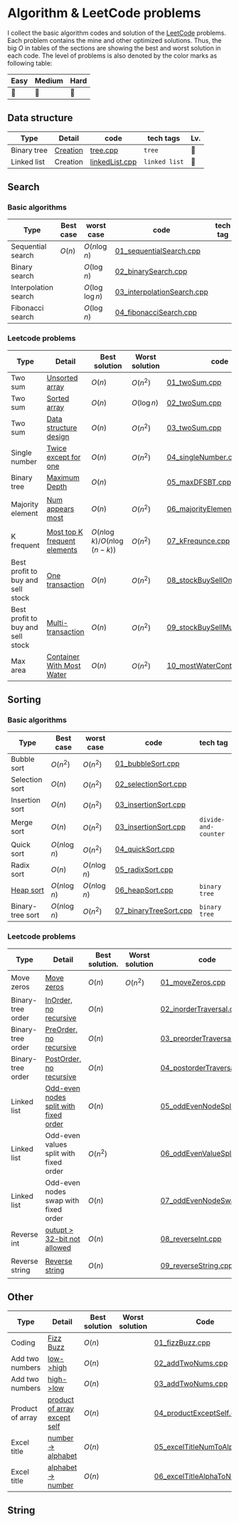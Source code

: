 # Algorithm & LeetCode problems

I collect the basic algorithm codes and solution of the [LeetCode](https://leetcode.com) problems. Each problem contains the mine and other optimized solutions. Thus, the big $O$ in tables of the sections are showing the best and worst solution in each code. The level of problems is also denoted by the color marks as following table: 

| Easy | Medium | Hard |
| --- | --- | --- |
| :large_blue_circle: | :large_orange_diamond: | :red_circle: | 

## Data structure
| Type | Detail | code | tech tags | Lv. |
| --- | --- | --- | --- | --- |
| Binary tree | [Creation](https://www.geeksforgeeks.org/construct-complete-binary-tree-given-array/) | [tree.cpp](dataStructure/tree.cpp) | `tree` | :large_blue_circle: | 
| Linked list | Creation | [linkedList.cpp](dataStructure/linkedList.cpp) | `linked list` | :large_blue_circle: | 


## Search
### Basic algorithms
| Type  | Best case | worst case | code | tech tag |
| --- | --- | --- | --- | --- |
| Sequential search | $O(n)$ | $O(n\log n)$ | [01_sequentialSearch.cpp](search/algorithm/01_sequentialSearch.cpp) |
| Binary search |  | $O(\log n)$ | [02_binarySearch.cpp](search/algorithm/02_binarySearch.cpp) |
| Interpolation search |  | $O(\log\log n)$ | [03_interpolationSearch.cpp](search/algorithm/03_interpolationSearch.cpp) |
| Fibonacci search |  | $O(\log n)$ | [04_fibonacciSearch.cpp](search/algorithm/04_fibonacciSearch.cpp) |



### Leetcode problems
| Type | Detail | Best solution | Worst solution | code | tech tags | Lv. |
| --- | --- | --- | --- | --- | --- | --- |
| Two sum | [Unsorted array](https://leetcode.com/articles/two-sum/)  | $O(n)$ | $O(n^2)$ | [01_twoSum.cpp](search/01_twoSum.cpp) | `array` `Hash map`| :large_blue_circle: |
| Two sum | [Sorted array](https://leetcode.com/problems/two-sum-ii-input-array-is-sorted/description/)  | $O(n)$| $O(\log n)$  | [02_twoSum.cpp](search/02_twoSum.cpp) | `array` `binary search`| :large_blue_circle: | 
| Two sum | [Data structure design](http://www.cnblogs.com/grandyang/p/5184143.html)  | $O(n)$ | $O(n^2)$  | [03_twoSum.cpp](search/03_twoSum.cpp) | `array` `class`| :large_blue_circle: | 
| Single number | [Twice except for one](https://leetcode.com/articles/single-number/)  | $O(n)$ | $O(n^2)$  | [04_singleNumber.cpp](search/04_singleNumber.cpp) | `Hash table` `bit manipulation`| :large_blue_circle: | 
| Binary tree | [Maximum Depth](https://leetcode.com/articles/single-number/)  | $O(n)$ |  | [05_maxDFSBT.cpp](search/05_maxDFSBT.cpp) | `tree` `BFS` `DFS`| :large_blue_circle: |
| Majority element | [Num appears most](https://leetcode.com/articles/majority-element/) | $O(n)$ | $O(n^2)$| [06_majorityElement.cpp](search/06_majorityElement.cpp) | `array` `devide-and-counter` `bit manipulation` | :large_blue_circle: |
| K frequent | [Most top K frequent elements](http://zpjiang.me/2017/11/13/top-k-elementes-system-design/) | $O(n\log k)$/$O(n\log (n-k)$) | $O(n^2)$ | [07_kFrequnce.cpp](search/07_kFrequnce.cpp) | `Hash table` `Heap` `Priority queue` | :large_orange_diamond: |
| Best profit to buy and sell stock | [One transaction](https://leetcode.com/articles/best-time-buy-and-sell-stock/) |  $O(n)$ |  $O(n^2)$ | [08_stockBuySellOneTrans.cpp](search/08_stockBuySellOneTrans.cpp) | `array` | :large_blue_circle: |
| Best profit to buy and sell stock | [Multi-transaction](https://leetcode.com/articles/best-time-buy-and-sell-stock-ii/) |  $O(n)$ |  $O(n^2)$ | [09_stockBuySellMultiTrans.cpp](search/09_stockBuySellMultiTrans.cpp) | `array` `Greedy` | :large_blue_circle: |
| Max area | [Container With Most Water](https://leetcode.com/articles/container-most-water/) |  $O(n)$ |  $O(n^2)$ | [10_mostWaterContain.cpp](search/10_mostWaterContain.cpp) | `array` `two pointers` | :large_orange_diamond:|

## Sorting
### Basic algorithms
| Type  | Best case | worst case | code | tech tag |
| --- | --- | --- | --- | --- |
| Bubble sort | $O(n^2)$ | $O(n^2)$ | [01_bubbleSort.cpp](sorting/algorithm/01_moveZeros.cpp) |
| Selection sort | $O(n)$ | $O(n^2)$ | [02_selectionSort.cpp](sorting/algorithm/02_selectionSort.cpp) |
| Insertion sort | $O(n)$ | $O(n^2)$ | [03_insertionSort.cpp](sorting/algorithm/03_insertionSort.cpp) |
| Merge sort | $O(n)$ | $O(n^2)$ | [03_insertionSort.cpp](sorting/algorithm/03_insertionSort.cpp) | `divide-and-counter` |
| Quick sort | $O(n\log n)$ | $O(n^2)$ | [04_quickSort.cpp](sorting/algorithm/04_quickSort.cpp) |
| Radix sort | $O(n)$ | $O(n\log n)$ | [05_radixSort.cpp](sorting/algorithm/05_radixSort.cpp) |
| [Heap sort](https://www.hackerearth.com/zh/practice/notes/heaps-and-priority-queues/)  | $O(n\log n)$ | $O(n\log n)$ | [06_heapSort.cpp](sorting/algorithm/05_heapSort.cpp) | `binary tree` |
| Binary-tree sort | $O(n\log n)$ | $O(n^2)$ | [07_binaryTreeSort.cpp](sorting/algorithm/07_binaryTreeSort.cpp) | `binary tree` |

### Leetcode problems
| Type | Detail | Best solution. | Worst solution | code | tech tags | Lv. |
| --- | --- | --- | --- | --- | --- | --- |
| Move zeros | [Move zeros](https://leetcode.com/articles/move-zeroes/)  | $O(n)$ | $O(n^2)$  | [01_moveZeros.cpp](sorting/01_moveZeros.cpp) | `array` `two pointer`| :large_blue_circle: |
| Binary-tree order | [InOrder, no recursive](https://leetcode.com/articles/binary-tree-inorder-traversal/)  | $O(n)$ |  | [02_inorderTraversal.cpp](sorting/02_inorderTraversal.cpp) | `stack` `tree`| :large_orange_diamond: |
| Binary-tree order | [PreOrder, no recursive](https://leetcode.com/problems/binary-tree-preorder-traversal)  | $O(n)$ |  | [03_preorderTraversal.cpp](sorting/03_preorderTraversal.cpp) | `stack` `tree`| :large_orange_diamond: |
| Binary-tree order | [PostOrder, no recursive](https://leetcode.com/problems/binary-tree-postorder-traversal)  | $O(n)$ |  | [04_postorderTraversal.cpp](sorting/04_postorderTraversal.cpp) | `array` `tree`| :red_circle: |
| Linked list | [Odd-even nodes split with fixed order](https://leetcode.com/articles/odd-even-linked-list/)  | $O(n)$ |  | [05_oddEvenNodeSplit.cpp](sorting/05_oddEvenNodeSplit.cpp) | `linked list`| :large_orange_diamond: |
| Linked list | Odd-even values split with fixed order  | $O(n^2)$|  | [06_oddEvenValueSplit.cpp](sorting/06_oddEvenValueSplit.cpp) | `linked list`| :large_orange_diamond: |
| Linked list | Odd-even nodes swap with fixed order  | $O(n)$ |  | [07_oddEvenNodeSwap.cpp](sorting/07_oddEvenNodeSwap.cpp) | `linked list`| :large_orange_diamond: |
| Reverse int | [outupt > 32-bit not allowed](https://leetcode.com/problems/reverse-integer/discuss/4057/Shortest-code-possible-in-c++) | $O(n)$ |  | [08_reverseInt.cpp](sorting/08_reverseInt.cpp) | `math`| :large_blue_circle:  |
| Reverse string | [Reverse string](https://leetcode.com/problems/reverse-string/description/) | $O(n)$ |  | [09_reverseString.cpp](sorting/09_reverseString.cpp) | `string` `two pointers` | :large_blue_circle:  |


## Other
| Type | Detail | Best solution | Worst solution | Code | tech tags | Lv. |
| --- | --- | --- | --- | --- | --- | --- |
| Coding | [Fizz Buzz](https://leetcode.com/problems/fizz-buzz/description/) | $O(n)$ | | [01_fizzBuzz.cpp](other/01_fizzBuzz.cpp) | `array` | :large_blue_circle: |
| Add two numbers | [low->high](https://leetcode.com/articles/add-two-numbers/#) | $O(n)$ | | [02_addTwoNums.cpp](other/02_addTwoNums.cpp) | `linked list` | :large_orange_diamond: |
| Add two numbers | [high->low](https://leetcode.com/problems/add-two-numbers-ii/description/) | $O(n)$ | | [03_addTwoNums.cpp](other/03_addTwoNums.cpp) | `linked list` | :large_orange_diamond: |
| Product of array | [product of array except self](https://leetcode.com/problems/product-of-array-except-self/discuss/65747/How-from-O(N)-to-O(1)) | $O(n)$ | | [04_productExceptSelf.cpp](other/04_productExceptSelf.cpp) | `array` `math`| :large_orange_diamond: |
| Excel title | [number -> alphabet](https://leetcode.com/problems/excel-sheet-column-title/discuss/51398/My-1-lines-code-in-Java-C++-and-Python) | $O(n)$ | | [05_excelTitleNumToAlpha.cpp](other/05_excelTitleNumToAlpha.cpp) | `string` `math`| :large_blue_circle: |
| Excel title | [alphabet -> number](https://leetcode.com/problems/excel-sheet-column-title/discuss/51398/My-1-lines-code-in-Java-C++-and-Python) | $O(n)$ | | [06_excelTitleAlphaToNum.cpp](other/06_excelTitleAlphaToNum.cpp) | `string` `math`| :large_blue_circle: |

## String


